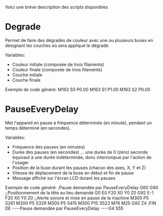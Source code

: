 Voici une brève description des scripts disponibles

# Degrade
Permet de faire des dégradés de couleur avec une ou plusieurs buses en désignant les couches où sera appliqué le dégradé.

Variables: 
- Couleur initiale (composée de trois filaments)
- Couleur finale (composée de trois filaments)
- Couche initiale
- Couche finale

Exemple de code généré:
M163 S0 P0.00
M163 S1 P1.00
M163 S2 P0.00


# PauseEveryDelay
Met l'appareil en pause à fréquence déterminée (en minute), pendant un temps déterminé (en secondes).

Variables: 
- Fréquence des pauses (en minutes)
- Durée des pauses (en secondes) ... une durée de 0 (zéro) seconde équivaut à une durée indéterminée, donc interrompue par l'action de l'usager
- Position de la buse durant les pauses (chacun des axes, X, Y et Z)
- Vitesse de déplacement de la buse en début et fin de pause
- Message affiché sur l'écran LCD durant les pauses

Exemple de code généré:
;Pause demandée par PauseEveryDelay
G60
G90
;;Positionnement de la tête au lieu demandé
G0 E0 F20 X0 Y0 Z0
G92 E-1 F20  X0 Y0 Z0
;;Alerte sonore et mise en pause de la machine
M300 P5 S261
M300 P5 S329
M300 P5 S415
M300 P15 S523
M76
M25
G92 Z4
;FIN DE ----Pause demandée par PauseEveryDelay ----G4 S55


